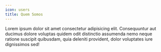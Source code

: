 ```yaml
---
icon: users
title: Quem Somos
---
```


Lorem ipsum dolor sit amet consectetur adipisicing elit. Consequuntur aut ducimus dolore voluptas quidem odit distinctio assumenda nemo neque ratione suscipit quibusdam, quia deleniti provident, dolor voluptates iure dignissimos sed!